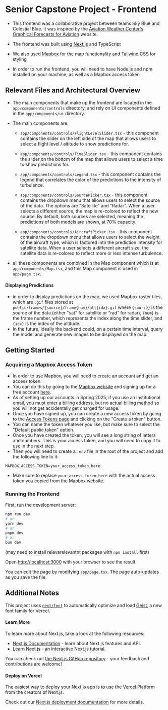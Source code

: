 # Senior Capstone Project - Frontend
- This frontend was a collaborative project between teams Sky Blue and Celestial Blue. it was inspired by the [Aviation Weather Center's Graphical Forecasts for Aviation](https://aviationweather.gov/gfa/#turb) website.

- The frontend was built using [Next.js](https://nextjs.org) and TypeScript
- We also used [Mapbox](https://www.mapbox.com/) for the map functionality and Tailwind CSS for styling
- In order to run the frontend, you will need to have Node.js and npm installed on your machine, as well as a Mapbox access token

## Relevant Files and Architectural Overview
- The main components that make up the frontend are located in the `app/components/controls` directory, and rely on UI components defined in the `app/components/ui` directory.
- The main components are:
  - `app/components/controls/FlightLevelSlider.tsx` - this component contains the slider on the left side of the map that allows users to select a flight level / altitude to show predictions for.
  - `app/components/controls/TimeSlider.tsx` - this component contains the slider on the bottom of the map that allows users to select a time to show predictions for.

  - `app/components/controls/Legend.tsx` - this component contains the legend that correlates the color of the predictions to the intensity of turbulence.

  - `app/components/controls/SourcePicker.tsx` - this component contains the dropdown menu that allows users to select the source of the data. The options are "Satellite" and "Radar". When a user selects a different source, the map is re-colored to reflect the new source. By default, both sources are selected, meaning the predictions of both models are shown, at 70% capacity.

  - `app/components/controls/AircraftPicker.tsx` - this component contains the dropdown menu that allows users to select the weight of the aircraft type, which is factored into the prediction intensity for satellite data. When a user selects a different aircraft size, the satellite data is re-colored to reflect more or less intense turbulence.

- all these components are combined in the Map component which is at `app/components/Map.tsx`, and this Map component is used in `app/page.tsx`.

#### Displaying Predictions
- in order to display predictions on the map, we used Mapbox raster tiles, which are `.gif` files stored at `public/frames/{source}/frame{num}/alt{idx}.gif` where `{source}` is the source of the data (either "sat" for satellite or "rad" for radar), `{num}` is the frame number, which represents the index along the time slider, and `{idx}` is the index of the altitude.
- In the future, ideally the backend could, on a certain time interval, query the model and generate new images to be displayed on the map.


## Getting Started

### Acquiring a Mapbox Access Token
- In order to use Mapbox, you will need to create an account and get an access token.
- You can do this by going to the [Mapbox website](https://www.mapbox.com/) and signing up for a free account [here](https://www.mapbox.com/signup/).
- As of setting up our accounts in Spring 2025, if you use an institutional email, you must enter a billing address, but no actual billing method so you will not get accidentally get charged for usage.
- Once you have signed up, you can create a new access token by going to the [Access Tokens page](https://account.mapbox.com/access-tokens/) and clicking on the "Create a token" button.
- You can name the token whatever you like, but make sure to select the "Default public token" option.
- Once you have created the token, you will see a long string of letters and numbers. This is your access token, and you will need to copy it to use in the next step.
- Then you will need to create a `.env` file in the root of the project and add the following line to it:
```
MAPBOX_ACCESS_TOKEN=your_access_token_here
```
- Make sure to replace `your_access_token_here` with the actual access token you copied from the Mapbox website.

### Running the Frontend

First, run the development server:

```bash
npm run dev
# or
yarn dev
# or
pnpm dev
# or
bun dev
```

(may need to install relevarelevantnt packages with `npm install` first)


Open [http://localhost:3000](http://localhost:3000) with your browser to see the result.

You can edit the page by modifying `app/page.tsx`. The page auto-updates as you save the file.

## Additional Notes
This project uses [`next/font`](https://nextjs.org/docs/app/building-your-application/optimizing/fonts) to automatically optimize and load [Geist](https://vercel.com/font), a new font family for Vercel.

#### Learn More

To learn more about Next.js, take a look at the following resources:

- [Next.js Documentation](https://nextjs.org/docs) - learn about Next.js features and API.
- [Learn Next.js](https://nextjs.org/learn) - an interactive Next.js tutorial.

You can check out [the Next.js GitHub repository](https://github.com/vercel/next.js) - your feedback and contributions are welcome!

#### Deploy on Vercel

The easiest way to deploy your Next.js app is to use the [Vercel Platform](https://vercel.com/new?utm_medium=default-template&filter=next.js&utm_source=create-next-app&utm_campaign=create-next-app-readme) from the creators of Next.js.

Check out our [Next.js deployment documentation](https://nextjs.org/docs/app/building-your-application/deploying) for more details.

